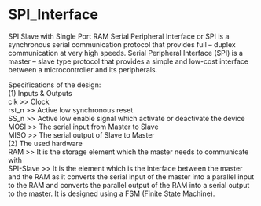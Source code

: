 # SPI_Interface
SPI Slave with Single Port RAM
Serial Peripheral Interface or SPI is a synchronous serial communication protocol that provides full – duplex communication at very high speeds. Serial Peripheral Interface (SPI) is a master – slave type protocol that provides a simple and low-cost interface between a microcontroller and its peripherals.

Specifications of the design:               
(1) Inputs & Outputs                    
    clk  >>   Clock           
    rst_n  >>   Active low synchronous reset                       
    SS_n >>   Active low enable signal which activate or deactivate  the device                        
    MOSI >>   The serial input from Master to Slave                      
    MISO >>   The serial output of Slave to Master                     
(2) The used hardware                                    
    RAM  >>   It is the storage element which the master needs to communicate  with                               
    SPI-Slave  >>   It is the element which is the interface between the master and the RAM as it converts the serial input of the master     into a parallel input to the RAM and converts the parallel output of the RAM into a serial output to the master. It is designed using     a FSM (Finite State Machine).                                       
